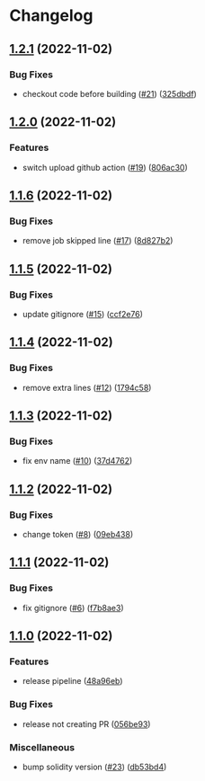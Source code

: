 # Changelog

## [1.2.1](https://github.com/mpetrun5/sygma-relayer/compare/v1.2.0...v1.2.1) (2022-11-02)


### Bug Fixes

* checkout code before building ([#21](https://github.com/mpetrun5/sygma-relayer/issues/21)) ([325dbdf](https://github.com/mpetrun5/sygma-relayer/commit/325dbdff4338f0bb654e5adb15f1c9823522f397))

## [1.2.0](https://github.com/mpetrun5/sygma-relayer/compare/v1.1.6...v1.2.0) (2022-11-02)


### Features

* switch upload github action ([#19](https://github.com/mpetrun5/sygma-relayer/issues/19)) ([806ac30](https://github.com/mpetrun5/sygma-relayer/commit/806ac306c05e16bee83443c93b300dcc2fe1da14))

## [1.1.6](https://github.com/mpetrun5/sygma-relayer/compare/v1.1.5...v1.1.6) (2022-11-02)


### Bug Fixes

* remove job skipped line ([#17](https://github.com/mpetrun5/sygma-relayer/issues/17)) ([8d827b2](https://github.com/mpetrun5/sygma-relayer/commit/8d827b2cf7d67305f5beac5257450399c5907e31))

## [1.1.5](https://github.com/mpetrun5/sygma-relayer/compare/v1.1.4...v1.1.5) (2022-11-02)


### Bug Fixes

* update gitignore ([#15](https://github.com/mpetrun5/sygma-relayer/issues/15)) ([ccf2e76](https://github.com/mpetrun5/sygma-relayer/commit/ccf2e763f249c77faf876b7328d2af131ea440e5))

## [1.1.4](https://github.com/mpetrun5/sygma-relayer/compare/v1.1.3...v1.1.4) (2022-11-02)


### Bug Fixes

* remove extra lines ([#12](https://github.com/mpetrun5/sygma-relayer/issues/12)) ([1794c58](https://github.com/mpetrun5/sygma-relayer/commit/1794c581bd3f92865755b4c3a92b574e38617720))

## [1.1.3](https://github.com/mpetrun5/sygma-relayer/compare/v1.1.2...v1.1.3) (2022-11-02)


### Bug Fixes

* fix env name ([#10](https://github.com/mpetrun5/sygma-relayer/issues/10)) ([37d4762](https://github.com/mpetrun5/sygma-relayer/commit/37d4762d78c7f627ce7b42ae380a39e355c51079))

## [1.1.2](https://github.com/mpetrun5/sygma-relayer/compare/v1.1.1...v1.1.2) (2022-11-02)


### Bug Fixes

* change token ([#8](https://github.com/mpetrun5/sygma-relayer/issues/8)) ([09eb438](https://github.com/mpetrun5/sygma-relayer/commit/09eb4389ca197c6b9fd91482f902698335df9a05))

## [1.1.1](https://github.com/mpetrun5/sygma-relayer/compare/v1.1.0...v1.1.1) (2022-11-02)


### Bug Fixes

* fix gitignore ([#6](https://github.com/mpetrun5/sygma-relayer/issues/6)) ([f7b8ae3](https://github.com/mpetrun5/sygma-relayer/commit/f7b8ae34907ecf5b351d61972f2a3036cdca155a))

## [1.1.0](https://github.com/mpetrun5/sygma-relayer/compare/v1.0.0...v1.1.0) (2022-11-02)


### Features

* release pipeline ([48a96eb](https://github.com/mpetrun5/sygma-relayer/commit/48a96eb3994717482396bf2eac7b2b687abdb0bb))


### Bug Fixes

* release not creating PR ([056be93](https://github.com/mpetrun5/sygma-relayer/commit/056be93531a79a678fa61e872dbcc4738b37b023))


### Miscellaneous

* bump solidity version ([#23](https://github.com/mpetrun5/sygma-relayer/issues/23)) ([db53bd4](https://github.com/mpetrun5/sygma-relayer/commit/db53bd4a56dc1ffb9658d31e834a752396fcadae))
